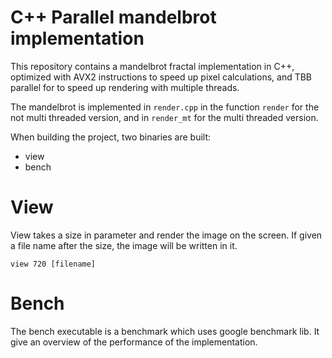 # C++ Parallel mandelbrot implementation

This repository contains a mandelbrot fractal implementation in C++, optimized
with AVX2 instructions to speed up pixel calculations, and TBB parallel for to
speed up rendering with multiple threads.

The mandelbrot is implemented in `render.cpp` in the function `render` for the
not multi threaded version, and in `render_mt` for the multi threaded version.

When building the project, two binaries are built:
- view
- bench

# View
View takes a size in parameter and render the image on the screen. If given a
file name after the size, the image will be written in it. 

```
view 720 [filename]
```

# Bench
The bench executable is a benchmark which uses google benchmark lib. It give an
overview of the performance of the implementation.
